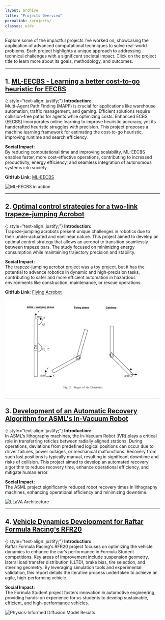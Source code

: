 ```yaml
---
layout: archive
title: "Projects Overview"
permalink: /projects/
classes: wide
---
```


Explore some of the impactful projects I’ve worked on, showcasing the application of advanced computational techniques to solve real-world problems. Each project highlights a unique approach to addressing technical challenges with a significant societal impact. Click on the project title to learn more about its goals, methodology, and outcomes.

---

## 1. [ML-EECBS - Learning a better cost-to-go heuristic for EECBS](/projects/project-1/)

{: style="text-align: justify;"}
**Introduction:**  
Multi-Agent Path Finding (MAPF) is crucial for applications like warehouse automation, traffic management, and gaming. Efficient solutions require collision-free paths for agents while optimizing costs. Enhanced ECBS (EECBS) incorporates online learning to improve heuristic accuracy, yet its handcrafted heuristic struggles with precision. This project proposes a machine learning framework for estimating the cost-to-go heuristic, improving runtime and search efficiency.

**Social Impact:**  
By reducing computational time and improving scalability, ML-EECBS enables faster, more cost-effective operations, contributing to increased productivity, energy efficiency, and seamless integration of autonomous systems into society.  

**GitHub Link:** [ML-EECBS](https://github.com/aasheth/ML-ECBS)

![ML-EECBS in action](/images/mapf-gif-final.gif)

---

## 2. [Optimal control strategies for a two-link trapeze-jumping Acrobot](/projects/project-2/)

{: style="text-align: justify;"}
**Introduction:**  
Trapeze-jumping acrobots present unique challenges in robotics due to their under-actuated and nonlinear nature. This project aimed to develop an optimal control strategy that allows an acrobot to transition seamlessly between trapeze bars. The study focused on minimizing energy consumption while maintaining trajectory precision and stability.

**Social Impact:**  
The trapeze-jumping acrobot project was a toy project, but it has the potential to advance robotics in dynamic and high-precision tasks, contributing to safer and more efficient automation in hazardous environments like construction, maintenance, or rescue operations.

**GitHub Link:** [Flying Acrobot](https://github.com/aasheth/16-745_Flying_Acrobot)

![Flying Acrobot motion phases](/images/flying-acrobot-placeholder.png)

---

## 3. [Development of an Automatic Recovery Algorithm for ASML's In-Vacuum Robot](/projects/project-3/)

{: style="text-align: justify;"}
**Introduction:**  
In ASML's lithography machines, the In-Vacuum Robot (IVR) plays a critical role in transferring reticles between radially aligned stations. During operations, deviations from predefined logical positions can occur due to driver failures, power outages, or mechanical malfunctions. Recovery from such lost positions is typically manual, resulting in significant downtime and risks of collision. This project aimed to develop an automated recovery algorithm to reduce recovery time, enhance operational efficiency, and mitigate human error.

**Social Impact:**  
The ASML project significantly reduced robot recovery times in lithography machines, enhancing operational efficiency and minimizing downtime.

![LLaVA Architecture](/images/llava_pipeline.png)

---

## 4. [Vehicle Dynamics Development for Raftar Formula Racing's RFR20](/projects/project-4/)

{: style="text-align: justify;"}
**Introduction:**  
Raftar Formula Racing's RFR20 project focuses on optimizing the vehicle dynamics to enhance the car’s performance in Formula Student competitions. Key areas of improvement include suspension geometry, lateral load transfer distribution (LLTD), brake bias, tire selection, and steering geometry. By leveraging simulation tools and experimental validation, this report details the iterative process undertaken to achieve an agile, high-performing vehicle.

**Social Impact:**  
The Formula Student project fosters innovation in automotive engineering, providing hands-on experience for us students to develop sustainable, efficient, and high-performance vehicles.

![Physics-Informed Diffusion Model Results](/images/darcy_flow_residual.png)
